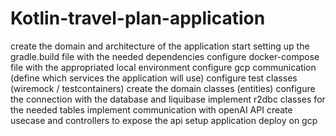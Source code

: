 # Kotlin-travel-plan-application
create the domain and architecture of the application
start setting up the gradle.build file with the needed dependencies
configure docker-compose file with the appropriated local environment
configure gcp communication (define which services the application will use)
configure test classes (wiremock / testcontainers)
create the domain classes (entities) 
configure the connection with the database and liquibase
implement r2dbc classes for the needed tables
implement communication with openAI API
create usecase and controllers to expose the api
setup application deploy on gcp
